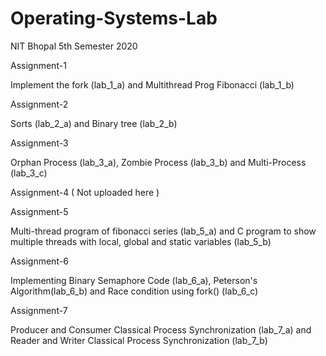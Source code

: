 # Operating-Systems-Lab
NIT Bhopal 5th Semester 2020

Assignment-1

Implement the fork (lab_1_a) and Multithread Prog Fibonacci (lab_1_b)

Assignment-2

Sorts (lab_2_a) and Binary tree (lab_2_b)

Assignment-3

Orphan Process (lab_3_a), Zombie Process (lab_3_b) and Multi-Process (lab_3_c)

Assignment-4 ( Not uploaded here )

Assignment-5

Multi-thread program of fibonacci series (lab_5_a) and C program to show multiple threads with local, global and static variables (lab_5_b)

Assignment-6

Implementing Binary Semaphore Code (lab_6_a), Peterson's Algorithm(lab_6_b) and Race condition using fork() (lab_6_c)

Assignment-7

Producer and Consumer Classical Process Synchronization (lab_7_a) and Reader and Writer Classical Process Synchronization (lab_7_b)
